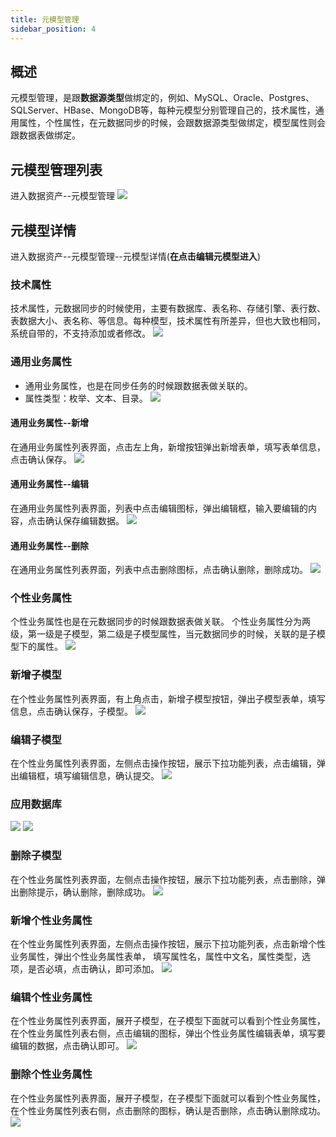 ```yaml
---
title: 元模型管理
sidebar_position: 4
---
```

## 概述
元模型管理，是跟**数据源类型**做绑定的，例如、MySQL、Oracle、Postgres、SQLServer、HBase、MongoDB等，每种元模型分别管理自己的，技术属性，通用属性，个性属性，在元数据同步的时候，会跟数据源类型做绑定，模型属性则会跟数据表做绑定。
## 元模型管理列表
进入数据资产--元模型管理
[![](https://uniplore-docs.oss-cn-chengdu.aliyuncs.com/datastudio/data-asserts/metadataModel/medata_model.png)](https://uniplore-docs.oss-cn-chengdu.aliyuncs.com/datastudio/data-asserts/metadataModel/medata_model.png)
## 元模型详情
进入数据资产--元模型管理--元模型详情(**在点击编辑元模型进入**)
### 技术属性
技术属性，元数据同步的时候使用，主要有数据库、表名称、存储引擎、表行数、表数据大小、表名称、等信息。每种模型，技术属性有所差异，但也大致也相同，系统自带的，不支持添加或者修改。
[![](https://uniplore-docs.oss-cn-chengdu.aliyuncs.com/datastudio/data-asserts/metadataModel/medata-model-attr.png)](https://uniplore-docs.oss-cn-chengdu.aliyuncs.com/datastudio/data-asserts/metadataModel/medata-model-attr.png)
### 通用业务属性
* 通用业务属性，也是在同步任务的时候跟数据表做关联的。
* 属性类型：枚举、文本、目录。
[![](https://uniplore-docs.oss-cn-chengdu.aliyuncs.com/datastudio/data-asserts/metadataModel/medata-model-public-attr.png)](https://uniplore-docs.oss-cn-chengdu.aliyuncs.com/datastudio/data-asserts/metadataModel/medata-model-public-attr.png)
#### 通用业务属性--新增
在通用业务属性列表界面，点击左上角，新增按钮弹出新增表单，填写表单信息，点击确认保存。
[![](https://uniplore-docs.oss-cn-chengdu.aliyuncs.com/datastudio/data-asserts/metadataModel/medata-model-public-attr-add.png)](https://uniplore-docs.oss-cn-chengdu.aliyuncs.com/datastudio/data-asserts/metadataModel/medata-model-public-attr-add.png)
#### 通用业务属性--编辑 
在通用业务属性列表界面，列表中点击编辑图标，弹出编辑框，输入要编辑的内容，点击确认保存编辑数据。
[![](https://uniplore-docs.oss-cn-chengdu.aliyuncs.com/datastudio/data-asserts/metadataModel/medata-model-public-attr-edit.png)](https://uniplore-docs.oss-cn-chengdu.aliyuncs.com/datastudio/data-asserts/metadataModel/medata-model-public-attr-edit.png)
#### 通用业务属性--删除
在通用业务属性列表界面，列表中点击删除图标，点击确认删除，删除成功。
[![](https://uniplore-docs.oss-cn-chengdu.aliyuncs.com/datastudio/data-asserts/metadataModel/medata-model-public-attr-delete.png)](https://uniplore-docs.oss-cn-chengdu.aliyuncs.com/datastudio/data-asserts/metadataModel/medata-model-public-attr-delete.png)
### 个性业务属性
个性业务属性也是在元数据同步的时候跟数据表做关联。
个性业务属性分为两级，第一级是子模型，第二级是子模型属性，当元数据同步的时候，关联的是子模型下的属性。
[![](https://uniplore-docs.oss-cn-chengdu.aliyuncs.com/datastudio/data-asserts/metadataModel/medata-model-custom-attr.png)](https://uniplore-docs.oss-cn-chengdu.aliyuncs.com/datastudio/data-asserts/metadataModel/medata-model-custom-attr.png)
### 新增子模型
在个性业务属性列表界面，有上角点击，新增子模型按钮，弹出子模型表单，填写信息，点击确认保存，子模型。
[![](https://uniplore-docs.oss-cn-chengdu.aliyuncs.com/datastudio/data-asserts/metadataModel/medata-model-custom-attr-add.png)](https://uniplore-docs.oss-cn-chengdu.aliyuncs.com/datastudio/data-asserts/metadataModel/medata-model-custom-attr-add.png)
### 编辑子模型
在个性业务属性列表界面，左侧点击操作按钮，展示下拉功能列表，点击编辑，弹出编辑框，填写编辑信息，确认提交。
[![](https://uniplore-docs.oss-cn-chengdu.aliyuncs.com/datastudio/data-asserts/metadataModel/medata-model-custom-attr-edit.png)](https://uniplore-docs.oss-cn-chengdu.aliyuncs.com/datastudio/data-asserts/metadataModel/medata-model-custom-attr-edit.png)
### 应用数据库
[![](https://uniplore-docs.oss-cn-chengdu.aliyuncs.com/datastudio/data-asserts/metadataModel/medata-model-custom-attr-apply1.png)](https://uniplore-docs.oss-cn-chengdu.aliyuncs.com/datastudio/data-asserts/metadataModel/medata-model-custom-attr-apply1.png)
[![](https://uniplore-docs.oss-cn-chengdu.aliyuncs.com/datastudio/data-asserts/metadataModel/medata-model-custom-attr-apply2.png)](https://uniplore-docs.oss-cn-chengdu.aliyuncs.com/datastudio/data-asserts/metadataModel/medata-model-custom-attr-apply2.png)
### 删除子模型
在个性业务属性列表界面，左侧点击操作按钮，展示下拉功能列表，点击删除，弹出删除提示，确认删除，删除成功。
[![](https://uniplore-docs.oss-cn-chengdu.aliyuncs.com/datastudio/data-asserts/metadataModel/medata-model-custom-attr-delete.png)](https://uniplore-docs.oss-cn-chengdu.aliyuncs.com/datastudio/data-asserts/metadataModel/medata-model-custom-attr-delete.png)
### 新增个性业务属性
在个性业务属性列表界面，左侧点击操作按钮，展示下拉功能列表，点击新增个性业务属性，弹出个性业务属性表单，
填写属性名，属性中文名，属性类型，选项，是否必填，点击确认，即可添加。
[![](https://uniplore-docs.oss-cn-chengdu.aliyuncs.com/datastudio/data-asserts/metadataModel/sub-personality-attr-add.png)](https://uniplore-docs.oss-cn-chengdu.aliyuncs.com/datastudio/data-asserts/metadataModel/sub-personality-attr-add.png)
### 编辑个性业务属性
在个性业务属性列表界面，展开子模型，在子模型下面就可以看到个性业务属性，在个性业务属性列表右侧，点击编辑的图标，弹出个性业务属性编辑表单，填写要编辑的数据，点击确认即可。
[![](https://uniplore-docs.oss-cn-chengdu.aliyuncs.com/datastudio/data-asserts/metadataModel/sub-personality-attr-edit.png)](https://uniplore-docs.oss-cn-chengdu.aliyuncs.com/datastudio/data-asserts/metadataModel/sub-personality-attr-edit.png)
### 删除个性业务属性
在个性业务属性列表界面，展开子模型，在子模型下面就可以看到个性业务属性，在个性业务属性列表右侧，点击删除的图标，确认是否删除，点击确认删除成功。
[![](https://uniplore-docs.oss-cn-chengdu.aliyuncs.com/datastudio/data-asserts/metadataModel/sub-personality-attr-delete.png)](https://uniplore-docs.oss-cn-chengdu.aliyuncs.com/datastudio/data-asserts/metadataModel/sub-personality-attr-delete.png)
